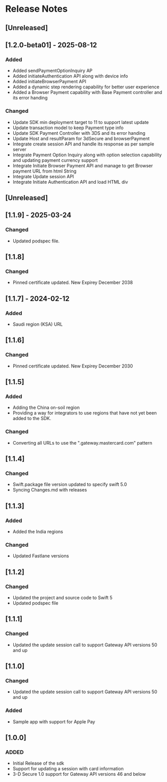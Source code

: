 # Release Notes
## [Unreleased]
## [1.2.0-beta01] - 2025-08-12
### Added
- Added sendPaymentOptionInquiry AP
- Added initiateAuthentication API along with device info
- Added initiateBrowserPayment API
- Added a dynamic step rendering capability for better user experience
- Added a Browser Payment capability with Base Payment controller and its error handing
### Changed
- Update SDK min deployment target to 11 to support latest update
- Update transaction model to keep Payment type info
- Update SDK Payment Controller with 3DS and its error handing
- Update Host and resultParam for 3dSecure and browserPayment
- Integrate create session API and handle its response as per sample server
- Integrate Payment Option Inquiry along with option selection capability and updating payment currency support
- Integrate Initiate Browser Payment API and manage to get Browser payment URL from html String
- Integrate Update session API
- Integrate Initiate Authentication API and load HTML div

## [Unreleased]
## [1.1.9] - 2025-03-24
### Changed
- Updated podspec file.

## [1.1.8]
### Changed
- Pinned certificate updated. New Expirey December 2038

## [1.1.7] - 2024-02-12
### Added
- Saudi region (KSA) URL

## [1.1.6]
### Changed
- Pinned certificate updated. New Expirey December 2030

## [1.1.5]
### Added
- Adding the China on-soil region
- Providing a way for integrators to use regions that have not yet been added to the SDK.
### Changed
- Converting all URLs to use the "<region>.gateway.mastercard.com" pattern

## [1.1.4]
### Changed
- Swift.package file version updated to specify swift 5.0
- Syncing Changes.md with releases

## [1.1.3]
### Added
- Added the India regions
### Changed
- Updated Fastlane versions

## [1.1.2]
### Changed
- Updated the project and source code to Swift 5
- Updated podspec file

## [1.1.1]
### Changed
- Updated the update session call to support Gateway API versions 50 and up

## [1.1.0]
### Changed
- Updated the update session call to support Gateway API versions 50 and up

### Added
- Sample app with support for Apple Pay

## [1.0.0]
### ADDED
- Initial Release of the sdk
- Support for updating a session with card information
- 3-D Secure 1.0 support for Gateway API versions 46 and below
